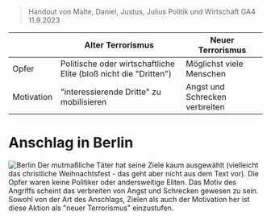 > Handout von Malte, Daniel, Justus, Julius 
> Politik und Wirtschaft GA4 11.9.2023

|            | Alter Terrorismus                                                | Neuer Terrorismus              |
| ---------- | ---------------------------------------------------------------- | ------------------------------ |
| Opfer      | Politische oder wirtschaftliche Elite (bloß nicht die "Dritten") | Möglichst viele Menschen       |
| Motivation | "interessierende Dritte" zu mobilisieren                         | Angst und Schrecken verbreiten |
# Anschlag in Berlin
![Berlin](https://img.zeit.de/politik/deutschland/2016-12/anschlag-berlin-muslime-kommentar/standard__1120x840)
Der mutmaßliche Täter hat seine Ziele kaum ausgewählt (vielleicht das christliche Weihnachtsfest - das geht aber nicht aus dem Text vor). Die Opfer waren keine Politiker oder andersweitige Eliten. Das Motiv des Angriffs scheint das verbreiten von Angst und Schrecken gewesen zu sein. Sowohl von der Art des Anschlags, Zielen als auch der Motivation her ist diese Aktion als "neuer Terrorismus" einzustufen.
